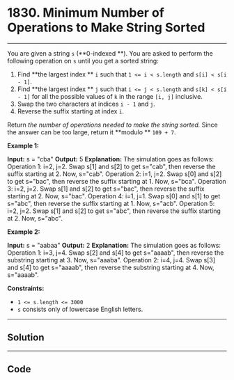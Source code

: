 # 1830. Minimum Number of Operations to Make String Sorted

---

You are given a string `s` (**0-indexed **)​​​​​​. You are asked to perform the following operation on `s`​​​​​​ until you get a sorted string:

  1. Find **the largest index ** `i` such that `1 <= i < s.length` and `s[i] < s[i - 1]`.
  2. Find **the largest index ** `j` such that `i <= j < s.length` and `s[k] < s[i - 1]` for all the possible values of `k` in the range `[i, j]` inclusive.
  3. Swap the two characters at indices `i - 1`​​​​ and `j`​​​​​.
  4. Reverse the suffix starting at index `i`​​​​​​.



Return _the number of operations needed to make the string sorted._ Since the answer can be too large, return it **modulo ** `109 + 7`.

 

**Example 1:**


**Input:** s = "cba"
**Output:** 5
**Explanation:** The simulation goes as follows:
Operation 1: i=2, j=2. Swap s[1] and s[2] to get s="cab", then reverse the suffix starting at 2. Now, s="cab".
Operation 2: i=1, j=2. Swap s[0] and s[2] to get s="bac", then reverse the suffix starting at 1. Now, s="bca".
Operation 3: i=2, j=2. Swap s[1] and s[2] to get s="bac", then reverse the suffix starting at 2. Now, s="bac".
Operation 4: i=1, j=1. Swap s[0] and s[1] to get s="abc", then reverse the suffix starting at 1. Now, s="acb".
Operation 5: i=2, j=2. Swap s[1] and s[2] to get s="abc", then reverse the suffix starting at 2. Now, s="abc".


**Example 2:**


**Input:** s = "aabaa"
**Output:** 2
**Explanation:** The simulation goes as follows:
Operation 1: i=3, j=4. Swap s[2] and s[4] to get s="aaaab", then reverse the substring starting at 3. Now, s="aaaba".
Operation 2: i=4, j=4. Swap s[3] and s[4] to get s="aaaab", then reverse the substring starting at 4. Now, s="aaaab".


 

**Constraints:**

  * `1 <= s.length <= 3000`
  * `s`​​​​​​ consists only of lowercase English letters.

---

## Solution



---

## Code
```python


```
